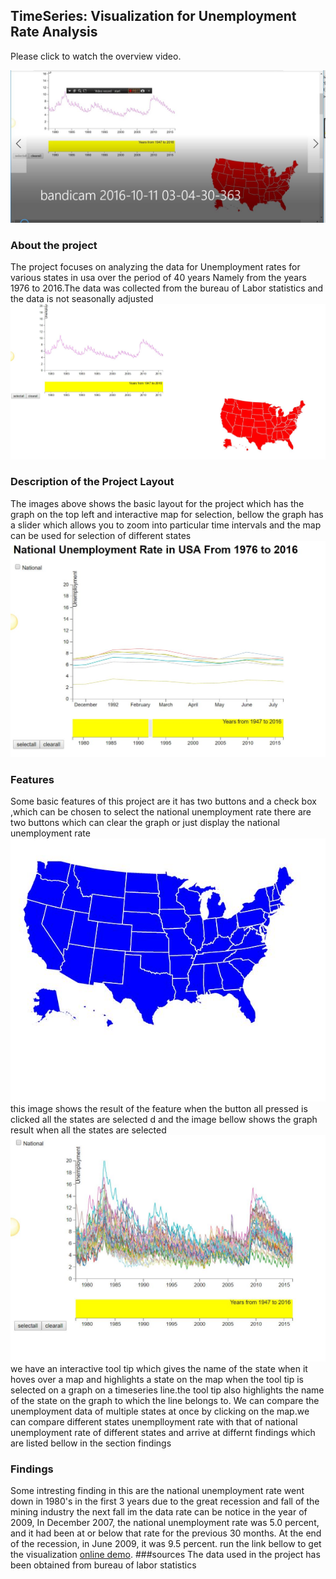 ## TimeSeries: Visualization for Unemployment Rate Analysis
Please click to watch the overview video.

[![ScreenShot](https://github.com/naimishamanikonda/visualization/blob/master/video.jpg)](https://raiderdrive.ttu.edu/nmanikon/visualization2.mp4)
### About the project
The project focuses on analyzing the data for Unemployment rates for various states in usa over the period of 40 years 
Namely from the years 1976 to 2016.The data was collected from the bureau of Labor statistics and the data is not seasonally adjusted
![ScreenShot](https://github.com/naimishamanikonda/visualization/blob/master/basic%20visualization.JPG)
### Description of the Project Layout
The images above  shows the basic layout for the project which has the graph on the top left and interactive map for selection, bellow the graph has a slider which allows you to zoom into particular time intervals and the map can be used for selection
of different states
![ScreenShot](https://github.com/naimishamanikonda/visualization/blob/master/zoom.JPG)
### Features
Some  basic features of this project are it has two buttons and a check box ,which can be chosen to select the national unemployment rate there are two buttons which can clear the graph or just display the national unemployment rate
![ScreenShot](https://github.com/naimishamanikonda/visualization/blob/master/all%20states.JPG)this image shows the result of the feature  when the button all pressed is clicked all the states are selected d and the image bellow shows the graph result when all the states are selected
![ScreenShot](https://github.com/naimishamanikonda/visualization/blob/master/graphs.JPG)
we have an interactive tool tip which gives the name of the state when it hoves over a map and highlights a state on the map when the tool tip is selected on a graph on a timeseries line.the tool tip also highlights the name of the state on the graph to which the line belongs to. We can compare the unemployment data of multiple states  at once by clicking on the map.we can compare different states unemplloyment rate with that of national unemployment rate of different states and arrive at differnt findings which are listed bellow in the section findings
### Findings
Some intresting finding in this are the national unemployment rate went down in 1980's in the first 3 years due to the great recession and fall of the mining industry the next fall im the data rate can be notice in the year of 2009,
In December 2007, the national unemployment rate was 5.0 percent, and it had been at or below that rate for the previous 30 months. At the end of the recession, in June 2009, it was 9.5 percent. run the link bellow to get the visualization
[online demo](https://naimishamanikonda.github.io/combined.html).
###sources
The data used in the project has been obtained from bureau of labor statistics 



